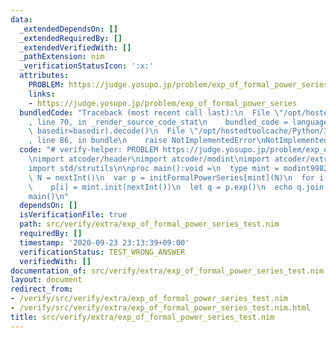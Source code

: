 ```yaml
---
data:
  _extendedDependsOn: []
  _extendedRequiredBy: []
  _extendedVerifiedWith: []
  _pathExtension: nim
  _verificationStatusIcon: ':x:'
  attributes:
    PROBLEM: https://judge.yosupo.jp/problem/exp_of_formal_power_series
    links:
    - https://judge.yosupo.jp/problem/exp_of_formal_power_series
  bundledCode: "Traceback (most recent call last):\n  File \"/opt/hostedtoolcache/Python/3.8.5/x64/lib/python3.8/site-packages/onlinejudge_verify/documentation/build.py\"\
    , line 70, in _render_source_code_stat\n    bundled_code = language.bundle(stat.path,\
    \ basedir=basedir).decode()\n  File \"/opt/hostedtoolcache/Python/3.8.5/x64/lib/python3.8/site-packages/onlinejudge_verify/languages/nim.py\"\
    , line 86, in bundle\n    raise NotImplementedError\nNotImplementedError\n"
  code: "# verify-helper: PROBLEM https://judge.yosupo.jp/problem/exp_of_formal_power_series\n\
    \nimport atcoder/header\nimport atcoder/modint\nimport atcoder/extra/math/formal_power_series\n\
    import std/strutils\n\nproc main():void =\n  type mint = modint998244353\n  let\
    \ N = nextInt()\n  var p = initFormalPowerSeries[mint](N)\n  for i in 0..<N:\n\
    \    p[i] = mint.init(nextInt())\n  let q = p.exp()\n  echo q.join(\" \")\n\n\
    main()\n"
  dependsOn: []
  isVerificationFile: true
  path: src/verify/extra/exp_of_formal_power_series_test.nim
  requiredBy: []
  timestamp: '2020-09-23 23:13:39+09:00'
  verificationStatus: TEST_WRONG_ANSWER
  verifiedWith: []
documentation_of: src/verify/extra/exp_of_formal_power_series_test.nim
layout: document
redirect_from:
- /verify/src/verify/extra/exp_of_formal_power_series_test.nim
- /verify/src/verify/extra/exp_of_formal_power_series_test.nim.html
title: src/verify/extra/exp_of_formal_power_series_test.nim
---
```

